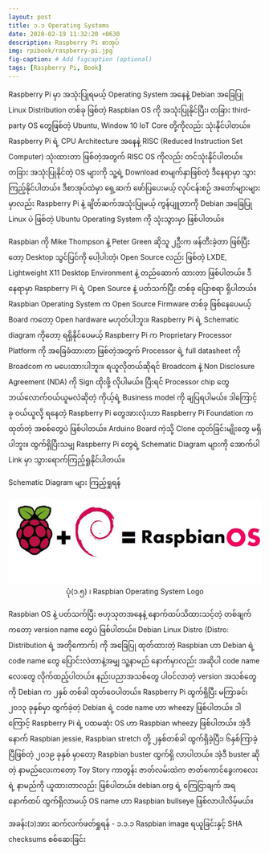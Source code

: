 ```yaml
---
layout: post
title: ၁.၁ Operating Systems
date: 2020-02-19 11:32:20 +0630
description: Raspberry Pi စာအုပ်
img: rpibook/raspberry-pi.jpg
fig-caption: # Add figcaption (optional)
tags: [Raspberry Pi, Book]
---
```

Raspberry Pi မှာ အသုံးပြုရမယ့် Operating System အနေနဲ့ Debian အခြေပြု Linux Distribution တစ်ခု ဖြစ်တဲ့ Raspbian OS ကို အသုံးပြုနိုင်ပြီး၊ တခြား third-party OS တွေဖြစ်တဲ့ Ubuntu, Window 10 IoT Core တို့ကိုလည်း သုံးနိုင်ပါတယ်။ Raspberry Pi ရဲ့ CPU Architecture အနေနဲ့ RISC (Reduced Instruction Set Computer) သုံးထားတာ ဖြစ်တဲ့အတွက် RISC OS ကိုလည်း တင်သုံးနိုင်ပါတယ်။ တခြား အသုံးပြုနိုင်တဲ့ OS များကို သူ့ရဲ့ Download စာမျက်နှာဖြစ်တဲ့ 
<a style="text-decoration:none" href="https://www.raspberrypi.org/downloads/">ဒီနေရာ</a>မှာ သွားကြည့်နိုင်ပါတယ်။ ဒီစာအုပ်ထဲမှာ ရှေ့ဆက် ဖော်ပြပေးမယ့် လုပ်ငန်းစဉ် အတော်များများမှာလည်း Raspberry Pi နဲ့ ချိတ်ဆက်အသုံးပြုမယ့် ကွန်ပျူတာကို Debian အခြေပြု Linux ပဲ ဖြစ်တဲ့ Ubuntu Operating System ကို သုံးသွားမှာ ဖြစ်ပါတယ်။

Raspbian ကို Mike Thompson နဲ့ Peter Green ဆိုသူ ၂ဦးက ဖန်တီးခဲ့တာ ဖြစ်ပြီးတော့ Desktop သွင်ပြင်ကို ပေါ့ပါးတဲ့၊ Open Source လည်း ဖြစ်တဲ့ LXDE, Lightweight X11 Desktop Environment နဲ့ တည်ဆောက် ထားတာ ဖြစ်ပါတယ်။ ဒီနေရာမှာ Raspberry Pi ရဲ့ Open Source နဲ့ ပတ်သက်ပြီး တစ်ခု ပြောစရာ ရှိပါတယ်။  Raspbian Operating System က Open Source Firmware တစ်ခု ဖြစ်နေပေမယ့် Board ကတော့ Open hardware မဟုတ်ပါဘူး။ Raspberry Pi ရဲ့ Schematic diagram ကိုတော့ ရရှိနိုင်ပေမယ့် Raspberry Pi က Proprietary Processor Platform ကို အခြေခံထားတာ ဖြစ်တဲ့အတွက် Processor ရဲ့ full datasheet ကို Broadcom က မပေးထားပါဘူး။ ရယူလိုတယ်ဆိုရင် Broadcom နဲ့ Non Disclosure Agreement (NDA) ကို Sign ထိုးဖို့ လိုပါမယ်။ ပြီးရင် Processor chip တွေ ဘယ်လောက်ဝယ်ယူမလဲဆိုတဲ့ ကိုယ့်ရဲ့ Business model ကို ချပြရပါမယ်။ ဒါကြောင့် ခု ဝယ်ယူလို့ ရနေတဲ့ Raspberry Pi တွေအားလုံးဟာ Raspberry Pi Foundation က ထုတ်တဲ့ အစစ်တွေပဲ ဖြစ်ပါတယ်။ Arduino Board ကဲ့သို့ Clone ထုတ်ခြင်းမျိုးတွေ မရှိပါဘူး။ ထွက်ရှိပြီးသမျှ Raspberry Pi တွေရဲ့ Schematic Diagram များကို အောက်ပါ Link မှာ သွားရောက်ကြည့်ရှုနိုင်ပါတယ်။

<a style="text-decoration:none" href="https://www.raspberrypi.org/documentation/hardware/raspberrypi ">Schematic Diagram များ ကြည့်ရှုရန်</a>

<p align="center">
<img src="/assets/img/rpibook/Raspbian-OS.jpeg">
<br>
<a>ပုံ(၁.၅) ၊ Raspbian Operating System Logo</a>
</p>

Raspbian OS နဲ့ ပတ်သက်ပြီး ဗဟုသုတအနေနဲ့ နောက်ထပ်သိထားသင့်တဲ့ တစ်ချက်ကတော့ version name တွေပဲ ဖြစ်ပါတယ်။ Debian Linux Distro (Distro: Distribution ရဲ့ အတိုကောက်) ကို အခြေပြု ထုတ်ထားတဲ့ Raspbian ဟာ Debian ရဲ့ code name တွေ ပြောင်းလဲတာနဲ့အမျှ သူ့နာမည် နောက်မှာလည်း အဆိုပါ code name လေးတွေ လိုက်ထည့်ပါတယ်။ နည်းပညာအသစ်တွေ ပါဝင်လာတဲ့ version အသစ်တွေကို Debian က ၂နှစ် တစ်ခါ ထုတ်ဝေပါတယ်။ Raspberry Pi ထွက်ရှိပြီး မကြာခင်၊ ၂၀၁၃ ခုနှစ်မှာ ထွက်ခဲ့တဲ့ Debian ရဲ့ code name ဟာ wheezy ဖြစ်ပါတယ်။ ဒါကြောင့် Raspberry Pi ရဲ့ ပထမဆုံး OS ဟာ Raspbian wheezy ဖြစ်ပါတယ်။ အဲ့ဒီနောက် Raspbian jessie, Raspbian stretch တို့ ၂နှစ်တစ်ခါ ထွက်ရှိခဲ့ပြီး၊ ၆နှစ်ကြာခဲ့ပြီဖြစ်တဲ့ ၂၀၁၉ ခုနှစ် မှာတော့ Raspbian buster ထွက်ရှိ လာပါတယ်။ အဲ့ဒီ buster ဆိုတဲ့ နာမည်လေးကတော့ Toy Story ကာတွန်း ဇာတ်လမ်းထဲက ဇာတ်ကောင်ခွေးကလေးရဲ့ နာမည်ကို ယူထားတာလည်း ဖြစ်ပါတယ်။ debian.org ရဲ့ ကြေငြာချက် အရ နောက်ထပ် ထွက်ရှိလာမယ့် OS name ဟာ Raspbian bullseye ဖြစ်လာပါလိမ့်မယ်။

အခန်း(၁)အား ဆက်လက်ဖတ်ရှုရန် - <a style="text-decoration:none" href="https://kogyikaunghtet.github.io/sha-check/">၁.၁.၁ Raspbian image ရယူခြင်းနှင့် SHA checksums စစ်ဆေးခြင်း</a>
